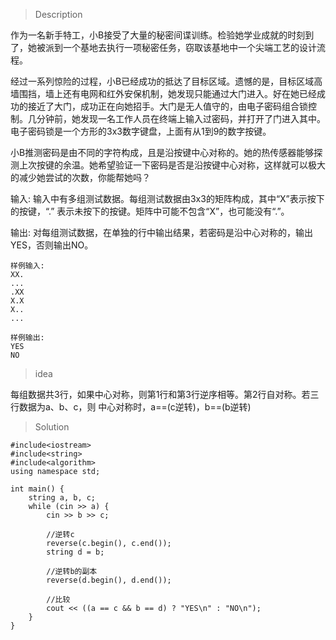 > Description

作为一名新手特工，小B接受了大量的秘密间谍训练。检验她学业成就的时刻到了，她被派到一个基地去执行一项秘密任务，窃取该基地中一个尖端工艺的设计流程。

经过一系列惊险的过程，小B已经成功的抵达了目标区域。遗憾的是，目标区域高墙围挡，墙上还有电网和红外安保机制，她发现只能通过大门进入。好在她已经成功的接近了大门，成功正在向她招手。大门是无人值守的，由电子密码组合锁控制。几分钟前，她发现一名工作人员在终端上输入过密码，并打开了门进入其中。电子密码锁是一个方形的3x3数字键盘，上面有从1到9的数字按键。

小B推测密码是由不同的字符构成，且是沿按键中心对称的。她的热传感器能够探测上次按键的余温。她希望验证一下密码是否是沿按键中心对称，这样就可以极大的减少她尝试的次数，你能帮她吗？

输入:
输入中有多组测试数据。每组测试数据由3x3的矩阵构成，其中“X”表示按下的按键，“.” 表示未按下的按键。矩阵中可能不包含“X”，也可能没有“.”。

输出:
对每组测试数据，在单独的行中输出结果，若密码是沿中心对称的，输出YES，否则输出NO。

```
样例输入:
XX.
...
.XX
X.X
X..
...

样例输出:
YES
NO
```

> idea

每组数据共3行，如果中心对称，则第1行和第3行逆序相等。第2行自对称。若三行数据为a、b、c，则
中心对称时，a==(c逆转)，b==(b逆转)

> Solution

```
#include<iostream>
#include<string>
#include<algorithm>
using namespace std;

int main() {
	string a, b, c;
	while (cin >> a) {
		cin >> b >> c;

        //逆转c
		reverse(c.begin(), c.end());
		string d = b;
		
        //逆转b的副本
        reverse(d.begin(), d.end());

        //比较
		cout << ((a == c && b == d) ? "YES\n" : "NO\n");
	}
}
```
